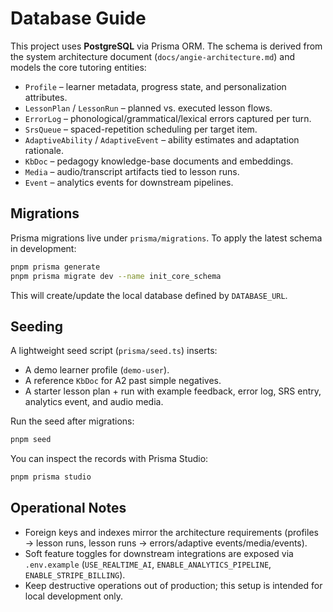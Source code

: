 # Database Guide

This project uses **PostgreSQL** via Prisma ORM. The schema is derived from the system architecture document (`docs/angie-architecture.md`) and models the core tutoring entities:

- `Profile` – learner metadata, progress state, and personalization attributes.
- `LessonPlan` / `LessonRun` – planned vs. executed lesson flows.
- `ErrorLog` – phonological/grammatical/lexical errors captured per turn.
- `SrsQueue` – spaced-repetition scheduling per target item.
- `AdaptiveAbility` / `AdaptiveEvent` – ability estimates and adaptation rationale.
- `KbDoc` – pedagogy knowledge-base documents and embeddings.
- `Media` – audio/transcript artifacts tied to lesson runs.
- `Event` – analytics events for downstream pipelines.

## Migrations

Prisma migrations live under `prisma/migrations`. To apply the latest schema in development:

```bash
pnpm prisma generate
pnpm prisma migrate dev --name init_core_schema
```

This will create/update the local database defined by `DATABASE_URL`.

## Seeding

A lightweight seed script (`prisma/seed.ts`) inserts:

- A demo learner profile (`demo-user`).
- A reference `KbDoc` for A2 past simple negatives.
- A starter lesson plan + run with example feedback, error log, SRS entry, analytics event, and audio media.

Run the seed after migrations:

```bash
pnpm seed
```

You can inspect the records with Prisma Studio:

```bash
pnpm prisma studio
```

## Operational Notes

- Foreign keys and indexes mirror the architecture requirements (profiles → lesson runs, lesson runs → errors/adaptive events/media/events).
- Soft feature toggles for downstream integrations are exposed via `.env.example` (`USE_REALTIME_AI`, `ENABLE_ANALYTICS_PIPELINE`, `ENABLE_STRIPE_BILLING`).
- Keep destructive operations out of production; this setup is intended for local development only.
